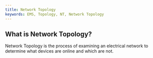 ```yaml
---
title: Network Topology
keywords: EMS, Topology, NT, Network Topology
---
```



## What is Network Topology?

Network Topology is the process of examining an electrical network to determine what devices are online and which are not.

